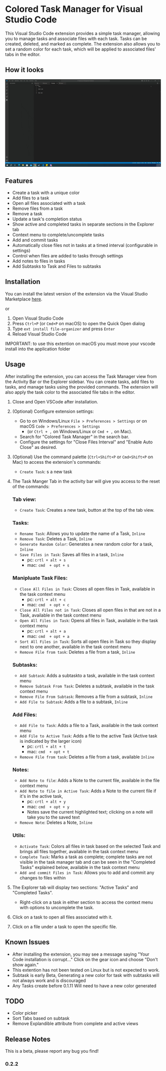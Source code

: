 # Colored Task Manager for Visual Studio Code

This Visual Studio Code extension provides a simple task manager, allowing you to manage tasks and associate files with each task. Tasks can be created, deleted, and marked as complete. The extension also allows you to set a random color for each task, which will be applied to associated files' tabs in the editor.

## How it looks

![Preview GIF](https://github.com/kobilee/task-file-organizer/raw/main/assests/preview.gif)

## Features

- Create a task with a unique color
- Add files to a task
- Open all files associated with a task
- Remove files from a task
- Remove a task
- Update a task's completion status
- Show active and completed tasks in separate sections in the Explorer tab
- Context menu to complete/uncomplete tasks
- Add and commit tasks
- Automatically close files not in tasks at a timed interval (configurable in settings)
- Control when files are added to tasks through settings
- Add notes to files in tasks
- Add Subtasks to Task and Files to subtasks

## Installation

You can install the latest version of the extension via the Visual Studio Marketplace [here](https://marketplace.visualstudio.com/items?itemName=JakobiLee.file-organizer).

or 

1. Open Visual Studio Code
2. Press `Ctrl+P` (or `Cmd+P` on macOS) to open the Quick Open dialog
3. Type `ext install file-organizer` and press `Enter`
4. Reload Visual Studio Code

IMPORTANT: to use this extention on macOS you must move your vscode install into the application folder

## Usage

After installing the extension, you can access the Task Manager view from the Activity Bar or the Explorer sidebar. You can create tasks, add files to tasks, and manage tasks using the provided commands. The extension will also apply the task color to the associated file tabs in the editor.

1. Close and Open VSCode after installation.

2. (Optional) Configure extension settings:
   - Go to on Windows/Linux `File > Preferences > Settings` or on macOS `Code > Preferences > Settings` 
      - (or `Ctrl + ,` on Windows/Linux or `Cmd + ,` on Mac).
   - Search for "Colored Task Manager" in the search bar.
   - Configure the settings for "Close Files Interval" and "Enable Auto Close" as desired.

3. (Optional) Use the command palette (`Ctrl+Shift+P` or `Cmd+Shift+P` on Mac) to access the extension's commands:
   - `Create Task`: s a new task

4. The Task Manger Tab in the activity bar will give you access to the reset of the commands:
   ### Tab view:
   - `Create Task`: Creates a new task, button at the top of the tab view. 
  
   ### Tasks:
   - `Rename Task`: Allows you to update the name of a Task,  `Inline`
   - `Remove Task`: Deletes a Task, `Inline`
   - `Generate Random Color`: Generates a new random color for a task, `Inline`
   - `Save Files in Task`: Saves all files in a task, `Inline`
      - pc:  ```crtl + alt + s```
      - mac: ```cmd  + opt + s``` 

   ### Manipluate Task Files:
   - `Close All Files in Task`: Closes all open files in Task, available in the task context menu 
      - pc:  ```crtl + alt + c```
      - mac: ```cmd  + opt + c``` 
   - `Close All Files not in Task`: Closes all open files in that are not in a Task, available in the task context menu
   - `Open All Files in Task`: Opens all files in Task, available in the task context menu
      - pc:  ```crtl + alt + a```
      - mac: ```cmd  + opt + a``` 
   - `Sort All Files in Task`: Sorts all open files in Task so they display next to one another, available in the task context menu
   - `Remove File from task`: Deletes a file from a task, `Inline`
   
   ### Subtasks:
   - `Add Subtask`: Adds a subtaskto a task, available in the task context menu
   - `Remove Subtask From Task`: Deletes a subtask, available in the task context menu
   - `Remove File From Subtask`: Removes a file from a subtask, `Inline`
   - `Add File to Subtask`: Adds a file to a subtask, `Inline`

   ### Add Files:
   - `Add File to Task`: Adds a file to a Task, available in the task context menu
   - `Add File to Active Task`: Adds a file to the active Task (Active task is indicated by the larger icon)
      - pc:  ```crtl + alt + t```
      - mac: ```cmd  + opt + t``` 
   - `Remove File from task`: Deletes a file from a task, available `Inline` 

   ### Notes:
   - `Add Note to file`: Adds a Note to the current file, available in the file context menu
   - `Add Note to file in Active Task`: Adds a Note to the current file if it's in the active task, 
      - pc:  ```crtl + alt + y```
      - mac: ```cmd  + opt + y``` 
      - Notes save the current highlighted text; clicking on a note will take you to the saved text
   - `Remove Note`: Deletes a Note, `Inline` 

   ### Utils:
   - `Activate Task`: Colors all files in task based on the selected Task and brings all files together, available in the task context menu
   - `Complete Task`: Marks a task as complete; complete tasks are not visible in the task manager tab and can be seen in the "Completed Tasks" explained below, available in the task context menu
   - `Add and commit Files in Task`: Allows you to add and commit any changes to files within

5. The Explorer tab will display two sections: "Active Tasks" and "Completed Tasks".
   - Right-click on a task in either section to access the context menu with options to uncomplete the task.

6. Click on a task to open all files associated with it.

7. Click on a file under a task to open the specific file.


## Known Issues

- After installing the extension, you may see a message saying "Your Code installation is corrupt..." Click on the gear icon and choose "Don't show again."
- This extention has not been tested on Linux but is not expected to work.
- Subtask is early Beta, Generating a new color for task with subtasks will not always work and is discouraged 
- Any Tasks create before 0.1.11 Will need to have a new color generated

## TODO

- Color picker
- Sort Tabs based on subtask
- Remove Explandible attribute from complete and active views

## Release Notes

This is a beta, please report any bug you find!

### 0.2.2
